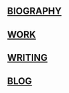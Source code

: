 ## [BIOGRAPHY](https://tianshu-z.github.io/BIOGRAPHY/)

## [WORK](https://tianshu-z.github.io/WORK/)

## [WRITING](https://tianshu-z.github.io/WRITING/)

## [BLOG](https://tianshu-z.github.io/BLOG/)
